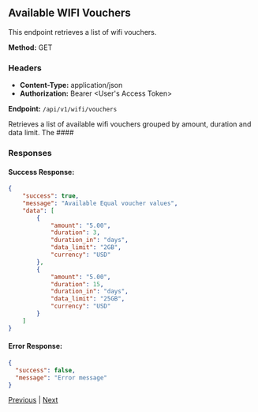  ## Available WIFI Vouchers

This endpoint retrieves a list of wifi vouchers.

**Method:** GET

### Headers
- **Content-Type:** application/json
- **Authorization:** Bearer \<User's Access Token\>

**Endpoint:** `/api/v1/wifi/vouchers` 

Retrieves a list of available wifi vouchers grouped by amount, duration and data limit. The #### 

### Responses

#### Success Response:
```json
{
    "success": true,
    "message": "Available Equal voucher values",
    "data": [
        {
            "amount": "5.00",
            "duration": 3,
            "duration_in": "days",
            "data_limit": "2GB",
            "currency": "USD"
        },
        {
            "amount": "5.00",
            "duration": 15,
            "duration_in": "days",
            "data_limit": "25GB",
            "currency": "USD"
        }
    ]
}
```

#### Error Response:
```json
{
  "success": false,
  "message": "Error message"
}
```

[Previous](/bundle/index.md) | [Next](/bundle/buy-direct.md)
